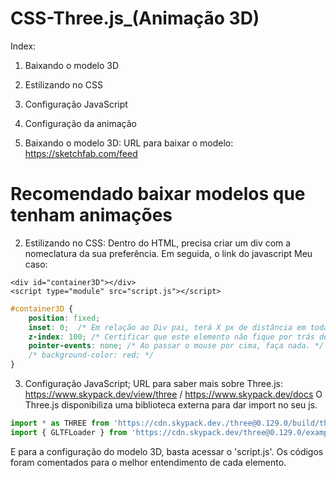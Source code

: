 # CSS-Three.js_(Animação 3D)

Index:
1) Baixando o modelo 3D
2) Estilizando no CSS
3) Configuração JavaScript
4) Configuração da animação

1) Baixando o modelo 3D:
URL para baixar o modelo: https://sketchfab.com/feed
# Recomendado baixar modelos que tenham animações

2) Estilizando no CSS:
Dentro do HTML, precisa criar um div com a nomeclatura da sua preferência. Em seguida, o link do javascript
Meu caso:
```
<div id="container3D"></div>
<script type="module" src="script.js"></script>
```

```CSS
#container3D {
    position: fixed;
    inset: 0;  /* Em relação ao Div pai, terá X px de distância em todas as direções. W3school tem mais informação.*/
    z-index: 100; /* Certificar que este elemento não fique por trás de outros elementos. */
    pointer-events: none; /* Ao passar o mouse por cima, faça nada. */
    /* background-color: red; */
}
```

3) Configuração JavaScript;
URL para saber mais sobre Three.js: https://www.skypack.dev/view/three / https://www.skypack.dev/docs
O Three.js disponibiliza uma biblioteca externa para dar import no seu js.
``` js
import * as THREE from 'https://cdn.skypack.dev./three@0.129.0/build/three.module.js';
import { GLTFLoader } from 'https://cdn.skypack.dev/three@0.129.0/examples/jsm/loaders/GLTFLoader.js';
```
E para a configuração do modelo 3D, basta acessar o 'script.js'. Os códigos foram comentados para o melhor entendimento de cada elemento.

